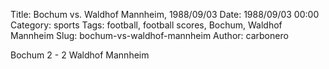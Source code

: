 Title: Bochum vs. Waldhof Mannheim, 1988/09/03
Date: 1988/09/03 00:00
Category: sports
Tags: football, football scores, Bochum, Waldhof Mannheim
Slug: bochum-vs-waldhof-mannheim
Author: carbonero


Bochum 2 - 2 Waldhof Mannheim

